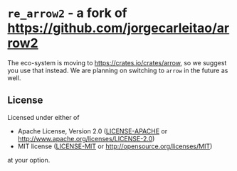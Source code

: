 # `re_arrow2` - a fork of <https://github.com/jorgecarleitao/arrow2>
The eco-system is moving to <https://crates.io/crates/arrow>, so we suggest you use that instead.
We are planning on switching to `arrow` in the future as well.

## License

Licensed under either of

 * Apache License, Version 2.0 ([LICENSE-APACHE](LICENSE-APACHE) or http://www.apache.org/licenses/LICENSE-2.0)
 * MIT license ([LICENSE-MIT](LICENSE-MIT) or http://opensource.org/licenses/MIT)

at your option.
